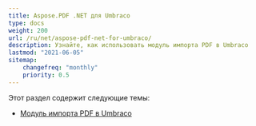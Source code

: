 ```yaml
---
title: Aspose.PDF .NET для Umbraco
type: docs
weight: 200
url: /ru/net/aspose-pdf-net-for-umbraco/
description: Узнайте, как использовать модуль импорта PDF в Umbraco
lastmod: "2021-06-05"
sitemap:
    changefreq: "monthly"
    priority: 0.5
---
```


Этот раздел содержит следующие темы:

- [Модуль импорта PDF в Umbraco](/pdf/ru/net/umbraco-pdf-import-module/)
